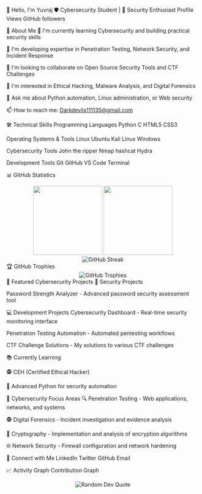 👋 Hello, I'm Yuvraj
🛡️ Cybersecurity Student | 🔐 Security Enthusiast
Profile Views
GitHub followers

🎯 About Me
🔭 I'm currently learning Cybersecurity and building practical security skills

🌱 I'm developing expertise in Penetration Testing, Network Security, and Incident Response

👯 I'm looking to collaborate on Open Source Security Tools and CTF Challenges

🤔 I'm interested in Ethical Hacking, Malware Analysis, and Digital Forensics

💬 Ask me about Python automation, Linux administration, or Web security

📫 How to reach me: Darkdevils111135@gmail.com


🛠️ Technical Skills
Programming Languages
Python
C
HTML5
CSS3

Operating Systems & Tools
Linux
Ubuntu
Kali Linux
Windows

Cybersecurity Tools
John the ripper
Nmap
hashcat
Hydra

Development Tools
Git
GitHub
VS Code
Terminal

📊 GitHub Statistics
<div align="center"> <img height="180em" src="https://github-readme-stats.vercel.app/api?username=your-github-username&show_icons=true&theme=dark&include_all_commits=true&count_private=true"/> <img height="180em" src="https://github-readme-stats.vercel.app/api/top-langs/?username=your-github-username&layout=compact&langs_count=7&theme=dark"/> </div> <div align="center"> <img src="https://github-readme-streak-stats.herokuapp.com/?user=your-github-username&theme=dark" alt="GitHub Streak" /> </div>
🏆 GitHub Trophies
<div align="center"> <img src="https://github-profile-trophy.vercel.app/?username=your-github-username&theme=dark&no-frame=false&no-bg=false&margin-w=4" alt="GitHub Trophies" /> </div>
🚀 Featured Cybersecurity Projects
🔐 Security Projects

Password Strength Analyzer - Advanced password security assessment tool

💻 Development Projects
Cybersecurity Dashboard - Real-time security monitoring interface

Penetration Testing Automation - Automated pentesting workflows

CTF Challenge Solutions - My solutions to various CTF challenges

📚 Currently Learning

🕵️ CEH (Certified Ethical Hacker)

🐍 Advanced Python for security automation

🎯 Cybersecurity Focus Areas
🔍 Penetration Testing - Web applications, networks, and systems

🕵️ Digital Forensics - Incident investigation and evidence analysis

🔐 Cryptography - Implementation and analysis of encryption algorithms

🌐 Network Security - Firewall configuration and network hardening

🤝 Connect with Me
LinkedIn
Twitter
GitHub
Email

📈 Activity Graph
Contribution Graph

<div align="center"> <img src="https://quotes-github-readme.vercel.app/api?type=horizontal&theme=dark" alt="Random Dev Quote" /> </div>
